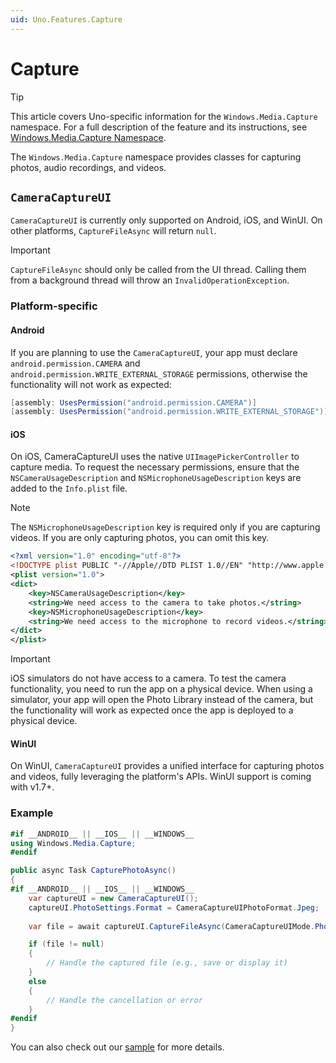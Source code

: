 ```yaml
---
uid: Uno.Features.Capture
---
```


# Capture

> [!TIP]
> This article covers Uno-specific information for the `Windows.Media.Capture` namespace. For a full description of the feature and its instructions, see [Windows.Media.Capture Namespace](https://learn.microsoft.com/uwp/api/windows.media.capture).

The `Windows.Media.Capture` namespace provides classes for capturing photos, audio recordings, and videos.

## `CameraCaptureUI`

`CameraCaptureUI` is currently only supported on Android, iOS, and WinUI. On other platforms, `CaptureFileAsync` will return `null`.

> [!IMPORTANT]
> `CaptureFileAsync` should only be called from the UI thread. Calling them from a background thread will throw an `InvalidOperationException`.

### Platform-specific

#### Android

If you are planning to use the `CameraCaptureUI`, your app must declare `android.permission.CAMERA` and `android.permission.WRITE_EXTERNAL_STORAGE` permissions, otherwise the functionality will not work as expected:

```csharp
[assembly: UsesPermission("android.permission.CAMERA")]
[assembly: UsesPermission("android.permission.WRITE_EXTERNAL_STORAGE")]
```

#### iOS

On iOS, CameraCaptureUI uses the native `UIImagePickerController` to capture media. To request the necessary permissions, ensure that the `NSCameraUsageDescription` and `NSMicrophoneUsageDescription` keys are added to the `Info.plist` file.

> [!NOTE]
> The `NSMicrophoneUsageDescription` key is required only if you are capturing videos. If you are only capturing photos, you can omit this key.

```xml
<?xml version="1.0" encoding="utf-8"?>
<!DOCTYPE plist PUBLIC "-//Apple//DTD PLIST 1.0//EN" "http://www.apple.com/DTDs/PropertyList-1.0.dtd">
<plist version="1.0">
<dict>
    <key>NSCameraUsageDescription</key>
    <string>We need access to the camera to take photos.</string>
    <key>NSMicrophoneUsageDescription</key>
    <string>We need access to the microphone to record videos.</string>
</dict>
</plist>
```

> [!IMPORTANT]
> iOS simulators do not have access to a camera. To test the camera functionality, you need to run the app on a physical device. When using a simulator, your app will open the Photo Library instead of the camera, but the functionality will work as expected once the app is deployed to a physical device.

#### WinUI

On WinUI, `CameraCaptureUI` provides a unified interface for capturing photos and videos, fully leveraging the platform's APIs. WinUI support is coming with v1.7+.

### Example

```csharp
#if __ANDROID__ || __IOS__ || __WINDOWS__
using Windows.Media.Capture;
#endif

public async Task CapturePhotoAsync()
{
#if __ANDROID__ || __IOS__ || __WINDOWS__
    var captureUI = new CameraCaptureUI();
    captureUI.PhotoSettings.Format = CameraCaptureUIPhotoFormat.Jpeg;
    
    var file = await captureUI.CaptureFileAsync(CameraCaptureUIMode.Photo);

    if (file != null)
    {
        // Handle the captured file (e.g., save or display it)
    }
    else
    {
        // Handle the cancellation or error
    }
#endif
}
```

You can also check out our [sample](https://github.com/unoplatform/Uno.Samples/tree/master/UI/CameraCaptureUI) for more details.

